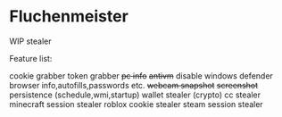 # Fluchenmeister

WIP stealer

Feature list:

cookie grabber
token grabber
~~pc info~~
~~antivm~~
disable windows defender
browser info,autofills,passwords etc.
~~webcam snapshot~~
~~screenshot~~
persistence (schedule,wmi,startup)
wallet stealer (crypto)
cc stealer
minecraft session stealer
roblox cookie stealer
steam session stealer
